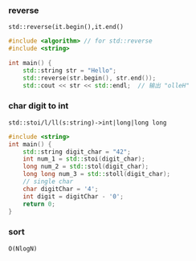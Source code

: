 ### reverse

`std::reverse(it.begin(),it.end()`

```c++
#include <algorithm> // for std::reverse
#include <string>

int main() {
    std::string str = "Hello";
    std::reverse(str.begin(), str.end());
    std::cout << str << std::endl;  // 输出 "olleH"
```

### char digit to int

`std::stoi/l/ll(s:string)->int|long|long long`

```c++
#include <string>
int main() {
    std::string digit_char = "42";
    int num_1 = std::stoi(digit_char);
    long num_2 = std::stol(digit_char);
    long long num_3 = std::stoll(digit_char);
    // single char
	char digitChar = '4';
	int digit = digitChar - '0';
    return 0;
}
```

### sort

`O(NlogN)`
